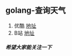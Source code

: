 ## golang-查询天气
1. 优酷 [地址](https://v.youku.com/v_show/id_XMzc5NDQ5Njg5Mg==.html)
1. B站 [地址](https://www.bilibili.com/video/av30167625)

##### 希望大家能关注一下
